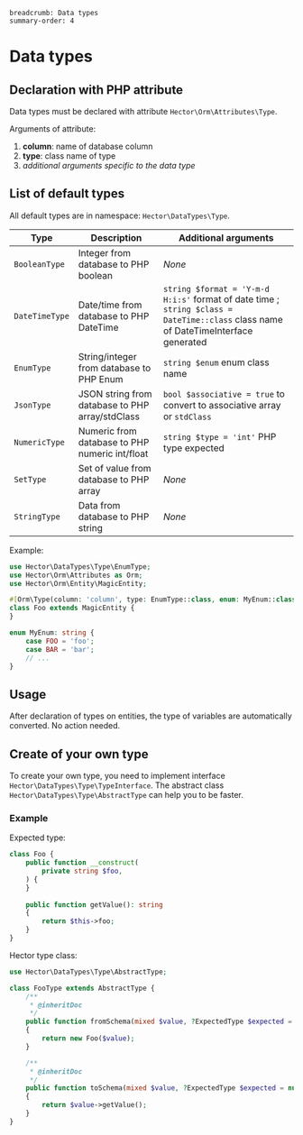 ```index
breadcrumb: Data types
summary-order: 4
```

# Data types

## Declaration with PHP attribute

Data types must be declared with attribute `Hector\Orm\Attributes\Type`.

Arguments of attribute:

1. **column**: name of database column
2. **type**: class name of type
3. *additional arguments specific to the data type*


## List of default types

All default types are in namespace: `Hector\DataTypes\Type`.

| Type           | Description                                     | Additional arguments                                                                                                               |
|----------------|-------------------------------------------------|------------------------------------------------------------------------------------------------------------------------------------|
| `BooleanType`  | Integer from database to PHP boolean            | *None*                                                                                                                             |
| `DateTimeType` | Date/time from database to PHP DateTime         | `string $format = 'Y-m-d H:i:s'` format of date time ; `string $class = DateTime::class` class name of DateTimeInterface generated |
| `EnumType`     | String/integer from database to PHP Enum        | `string $enum` enum class name                                                                                                     |
| `JsonType`     | JSON string from database to PHP array/stdClass | `bool $associative = true` to convert to associative array or `stdClass`                                                           |
| `NumericType`  | Numeric from database to PHP numeric int/float  | `string $type = 'int'` PHP type expected                                                                                           |
| `SetType`      | Set of value from database to PHP array         | *None*                                                                                                                             |
| `StringType`   | Data from database to PHP string                | *None*                                                                                                                             |

Example:

```php
use Hector\DataTypes\Type\EnumType;
use Hector\Orm\Attributes as Orm;
use Hector\Orm\Entity\MagicEntity;

#[Orm\Type(column: 'column', type: EnumType::class, enum: MyEnum::class)]
class Foo extends MagicEntity {
}

enum MyEnum: string {
    case FOO = 'foo';
    case BAR = 'bar';
    // ...
}
```

## Usage

After declaration of types on entities, the type of variables are automatically converted. No action needed.

## Create of your own type

To create your own type, you need to implement interface `Hector\DataTypes\Type\TypeInterface`.
The abstract class `Hector\DataTypes\Type\AbstractType` can help you to be faster.

### Example

Expected type:

```php
class Foo {
    public function __construct(
        private string $foo,
    ) {
    }
    
    public function getValue(): string
    {
        return $this->foo;
    }
}
```

Hector type class:

```php
use Hector\DataTypes\Type\AbstractType;

class FooType extends AbstractType {
    /**
     * @inheritDoc
     */
    public function fromSchema(mixed $value, ?ExpectedType $expected = null): mixed
    {
        return new Foo($value);
    }

    /**
     * @inheritDoc
     */
    public function toSchema(mixed $value, ?ExpectedType $expected = null): mixed
    {
        return $value->getValue();
    }
}
```
